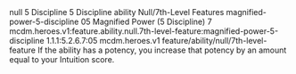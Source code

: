 <ability>
  <metadata>
    <class>null</class>
    <cost>5 Discipline</cost>
    <cost_amount>5</cost_amount>
    <cost_resource>Discipline</cost_resource>
    <feature_type>ability</feature_type>
    <file_dpath>Null/7th-Level Features</file_dpath>
    <item_id>magnified-power-5-discipline</item_id>
    <item_index>05</item_index>
    <item_name>Magnified Power (5 Discipline)</item_name>
    <level>7</level>
    <scc>mcdm.heroes.v1:feature.ability.null.7th-level-feature:magnified-power-5-discipline</scc>
    <scdc>1.1.1:5.2.6.7:05</scdc>
    <source>mcdm.heroes.v1</source>
    <type>feature/ability/null/7th-level-feature</type>
  </metadata>
  <effects>
    <effect type="mundane">If the ability has a potency, you increase that potency by an amount equal to your Intuition score.</effect>
  </effects>
</ability>
